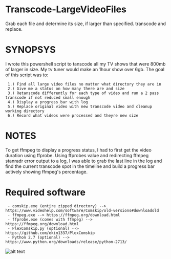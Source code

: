 # Transcode-LargeVideoFiles
Grab each file and determine its size, if larger than specified. transcode and replace.

# SYNOPSYS
I wrote this powershell script to tanscode all my TV shows that were 800mb of larger in size. My tv tuner would make an 1hour show over 6gb. The goal of this script was to:
     
     1.) Find all large video files no matter what directory they are in
     2.) Give me a status on how many there are and size
     3.) Retanscode differently for each type of video and run a 2 pass transcode if not reduced small enough
     4.) Display a progress bar with log
     5.) Replace original video with new transcode video and cleanup working directory
     6.) Record what videos were processed and theyre new size
     
 
# NOTES
  To get ffmpeg to display a progress status, I had to first get the video duration using ffprobe. Using ffprobes value and redirecting ffmpeg stanradr error output to a log, I was able to grab the last line in the log and find the current transcode spot in the timeline and build a progress bar actively showing ffmpeg's percentage.

# Required software
     - comskip.exe (entire zipped directory) --> https://www.videohelp.com/software/Comskip/old-versions#downloadold
     - ffmpeg.exe --> https://ffmpeg.org/download.html
     - ffprobe.exe (comes with ffmpeg) --> https://ffmpeg.org/download.html
     - PlexComskip.py (optional) --> https://github.com/ekim1337/PlexComskip
     - Python 2.7 (optional) --> https://www.python.org/downloads/release/python-2713/

![alt text](https://4.bp.blogspot.com/-nSUVuIMSVaQ/W0Pw3t0jjoI/AAAAAAAAOgY/xJp_Q45t0qYfXZokoxiSoq8zu6h7vjvIgCLcBGAs/s1600/transcodeprogress.png)



